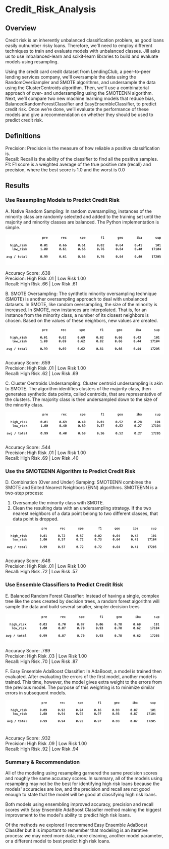 # Credit_Risk_Analysis
## Overview
Credit risk is an inherently unbalanced classification problem, as good loans easily outnumber risky loans. Therefore, we'll need to employ different techniques to train and evaluate models with unbalanced classes. Jill asks us to use imbalanced-learn and scikit-learn libraries to build and evaluate models using resampling.

Using the credit card credit dataset from LendingClub, a peer-to-peer lending services company, we'll oversample the data using the RandomOverSampler and SMOTE algorithms, and undersample the data using the ClusterCentroids algorithm. Then, we'll use a combinatorial approach of over- and undersampling using the SMOTEENN algorithm. Next, we’ll compare two new machine learning models that reduce bias, BalancedRandomForestClassifier and EasyEnsembleClassifier, to predict credit risk. Once we’re done, we’ll evaluate the performance of these models and give a recommendation on whether they should be used to predict credit risk.

## Definitions 
Precision: Precision is the measure of how reliable a positive classification is. \
Recall: Recall is the ability of the classifier to find all the positive samples. \
F1: F1 score is a weighted average of the true positive rate (recall) and precision, where the best score is 1.0 and the worst is 0.0 

## Results
### Use Resampling Models to Predict Credit Risk
A. Native Random Sampling: In random oversampling, instances of the minority class are randomly selected and added to the training set until the majority and minority classes are balanced. The Python implementation is simple. 

![Nativ_Random_Sampling](https://github.com/cfusco77/Credit_Risk_Analysis/blob/main/Resources/Native_Random_Oversampling.png) 

Accuracy Score: .638 \
Precision: High Risk .01 | Low Risk 1.00 \
Recall: High Risk .66 | Low Risk .61 

B. SMOTE Oversampling: The synthetic minority oversampling technique (SMOTE) is another oversampling approach to deal with unbalanced datasets. In SMOTE, like random oversampling, the size of the minority is increased. In SMOTE, new instances are interpolated. That is, for an instance from the minority class, a number of its closest neighbors is chosen. Based on the values of these neighbors, new values are created.

![Smote_Oversampling](https://github.com/cfusco77/Credit_Risk_Analysis/blob/main/Resources/SMOTE_oversampling.png)

Accuracy Score: .659 \
Precision: High Risk .01 | Low Risk 1.00 \
Recall: High Risk .62 | Low Risk .69

C. Cluster Centroids Undersampling: Cluster centroid undersampling is akin to SMOTE. The algorithm identifies clusters of the majority class, then generates synthetic data points, called centroids, that are representative of the clusters. The majority class is then undersampled down to the size of the minority class.

![Cluster_Centroids](https://github.com/cfusco77/Credit_Risk_Analysis/blob/main/Resources/Cluster_Centroids.png) 


Accuracy Score: .544 \
Precision: High Risk .01 | Low Risk 1.00 \
Recall: High Risk .69 | Low Risk .40

### Use the SMOTEENN Algorithm to Predict Credit Risk
D. Combination (Over and Under) Samping: SMOTEENN combines the SMOTE and Edited Nearest Neighbors (ENN) algorithms. SMOTEENN is a two-step process:
1. Oversample the minority class with SMOTE.
2. Clean the resulting data with an undersampling strategy. If the two nearest neighbors of a data point belong to two different classes, that data point is dropped.


![Combo_Sampling](https://github.com/cfusco77/Credit_Risk_Analysis/blob/main/Resources/combo_(over_under)_samping.png)

Accuracy Score: .648 \
Precision: High Risk .01 | Low Risk 1.00 \
Recall: High Risk .72 | Low Risk .57

### Use Ensemble Classifiers to Predict Credit Risk 
E. Balanced Random Forest Classifier: Instead of having a single, complex tree like the ones created by decision trees, a random forest algorithm will sample the data and build several smaller, simpler decision trees

![Balanced_Random_Forest](https://github.com/cfusco77/Credit_Risk_Analysis/blob/main/Resources/Balanced_Random_Forest.png)

Accuracy Score: .789 \
Precision: High Risk .03 | Low Risk 1.00 \
Recall: High Risk .70 | Low Risk .87

F. Easy Ensemble AdaBoost Classifier: In AdaBoost, a model is trained then evaluated. After evaluating the errors of the first model, another model is trained. This time, however, the model gives extra weight to the errors from the previous model. The purpose of this weighting is to minimize similar errors in subsequent models.

![Easy_Ensemble](https://github.com/cfusco77/Credit_Risk_Analysis/blob/main/Resources/Eady_Ensemble_adaBoost.png)

Accuracy Score: .932 \
Precision: High Risk .09 | Low Risk 1.00 \
Recall: High Risk .92 | Low Risk .94

### Summary & Recommendation 
All of the modeling using resampling garnered the same precision scores and roughly the same accuracy scores. In summary, all of the models using resampling may not be the best for identifying high risk loans because the models' accuracies are low, and the precision and recall are not good enough to state that the model will be good at classifying high risk loans.

Both models using ensembling improved accuracy, precision and recall scores with Easy Ensemble AdaBoost Classfier method making the biggest improvement to the model's ability to predict high risk loans. 

Of the methods we explored I recommend Easy Ensemble AdaBoost Classifer but it is important to remember that modeling is an iterative process: we may need more data, more cleaning, another model parameter, or a different model to best predict high risk loans. 
